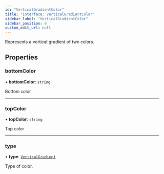 ```yaml
---
id: "VerticalGradientColor"
title: "Interface: VerticalGradientColor"
sidebar_label: "VerticalGradientColor"
sidebar_position: 0
custom_edit_url: null
---
```


Represents a vertical gradient of two colors.

## Properties

### bottomColor

• **bottomColor**: `string`

Bottom color

___

### topColor

• **topColor**: `string`

Top color

___

### type

• **type**: [`VerticalGradient`](../enums/ColorType#verticalgradient)

Type of color.
